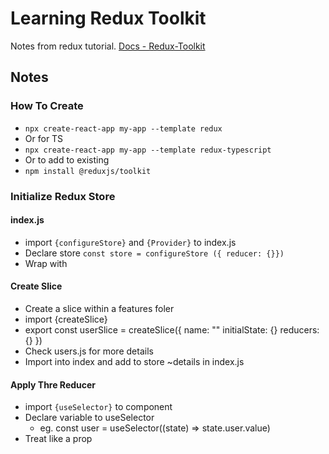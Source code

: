 # Learning Redux Toolkit
Notes from redux tutorial. [Docs - Redux-Toolkit](https://redux-toolkit.js.org/introduction/getting-started)


## Notes

### How To Create
- `npx create-react-app my-app --template redux`
- Or for TS
- `npx create-react-app my-app --template redux-typescript`
- Or to add to existing
- `npm install @reduxjs/toolkit`

### Initialize Redux Store
#### index.js
 - import `{configureStore}` and `{Provider}` to index.js
 - Declare store `const store = configureStore ({ reducer: {}})`
 - Wrap <App/> with <Provider store={store}></Provider>

#### Create Slice
- Create a slice within a features foler
- import {createSlice}
- export const userSlice = createSlice({
  name: ""
  initialState: {}
  reducers: {}
})
- Check users.js for more details
- Import into index and add to store ~details in index.js

#### Apply Thre Reducer
- import `{useSelector}` to component
- Declare variable to useSelector
  - eg. const user = useSelector((state) => state.user.value)
- Treat like a prop